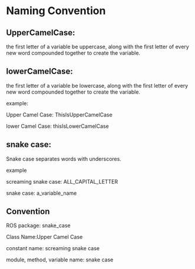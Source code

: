 # Naming Convention 

## UpperCamelCase:  

the first letter of a variable be uppercase, along with the first letter of every new word compounded together to create the variable.



## lowerCamelCase: 

the first letter of a variable be lowercase, along with the first letter of every new word compounded together to create the variable.

example: 

Upper Camel Case: ThisIsUpperCamelCase

lower Camel Case: thisIsLowerCamelCase

## snake case:
Snake case separates words with underscores. 

example

screaming snake case: ALL_CAPITAL_LETTER

snake case: a_variable_name


## Convention

ROS package: snake_case

Class Name:Upper Camel Case

constant name: screaming snake case

module, method, variable name: snake case
